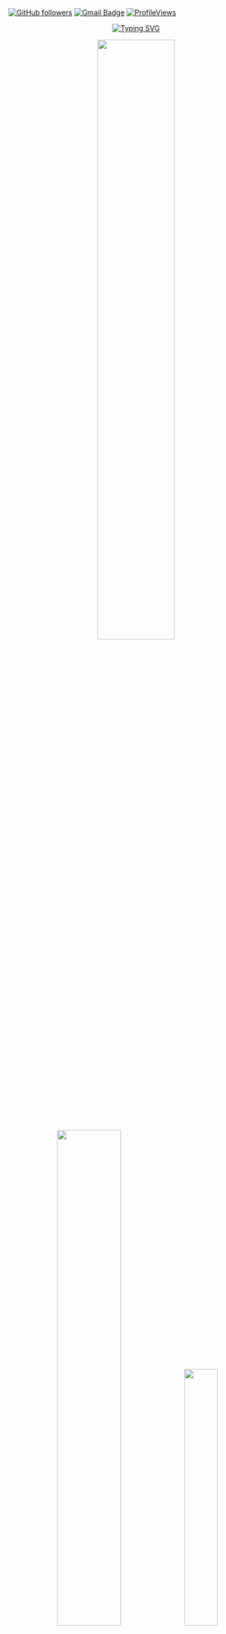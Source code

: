 
[![GitHub followers](https://img.shields.io/github/followers/LuthorW?label=Follow&style=flat&color=000000&labelColor=9400D3&logo=github&logoColor=FFFFFF)](https://github.com/LuthorW/?tab=follow)
[![Gmail Badge](https://img.shields.io/badge/-leticia.alvesdanvers@gmail.com-000000?style=flat-square&logo=Gmail&logoColor=FFFFFF&labelColor=9400D3)](mailto:leticia.alvesdanvers@gmail.com)
[![ProfileViews](https://komarev.com/ghpvc/?username=LuthorW&color=9400D3&style=flat-square&labelColor=000000&background=000000)](https://komarev.com/ghpvc/?username=LuthorW)

<p align="center">
  <a href="https://git.io/typing-svg">
    <img src="https://readme-typing-svg.demolab.com?font=Courier&size=22&pause=1000&speed=50&color=9966CC&center=true&vCenter=false&multiline=false&repeat=true&random=false&width=435&height=120&lines=CEO+of+L-Corp.;www.luthorcorporation.com;We+dream+about+a+better+world;Luthor+Corporation+and+Technology;This+is+ou+future." alt="Typing SVG" />
  </a>
</p>

<div align="center">
  <img src="https://github-readme-stats.vercel.app/api?username=LuthorW&theme=aura&hide_border=true&include_all_commits=true&count_private=true" width="55%" /> </br>
  <img src="https://github-readme-streak-stats.herokuapp.com/?user=LuthorW&theme=aura&hide_border=true" width="50%" />
  <img src="https://github-readme-stats.vercel.app/api/top-langs/?username=LuthorW&theme=aura&hide_border=true&include_all_commits=true&count_private=true&layout=compact" width="36%" /> </br>
</div>


<h2 align="center">⚒️ Languages-Frameworks-Tools</h2>
<br/>
<div align="center">
    <img src="https://skillicons.dev/icons?i=html,css,vscode,github,figma" />
    <img src="https://skillicons.dev/icons?i=python,javascript,c,cpp" /><br>
</div>

<div align="center">
  
## 🌐 Connect with Me 🍬
[![Discord](https://img.shields.io/badge/Discord-%232C2F33.svg?logo=discord&logoColor=white)](https://discordapp.com/users/SEU-ID)
[![Instagram](https://img.shields.io/badge/Instagram-%23E1306C.svg?logo=instagram&logoColor=white)](https://www.instagram.com/leticia.luthor/)
[![Gmail](https://img.shields.io/badge/Gmail-%23BF40BF.svg?logo=gmail&logoColor=white)](mailto:leticia.alvesdanvers@gmail.com)

</div>


<h1 align="center">
  <img src="https://upload.wikimedia.org/wikipedia/commons/thumb/d/d0/Logo_of_AC_Milan.svg/653px-Logo_of_AC_Milan.svg.png" width="35">
  <img src="https://upload.wikimedia.org/wikipedia/pt/thumb/4/43/FCBarcelona.svg/1010px-FCBarcelona.svg.png" width="55">
</h1>
